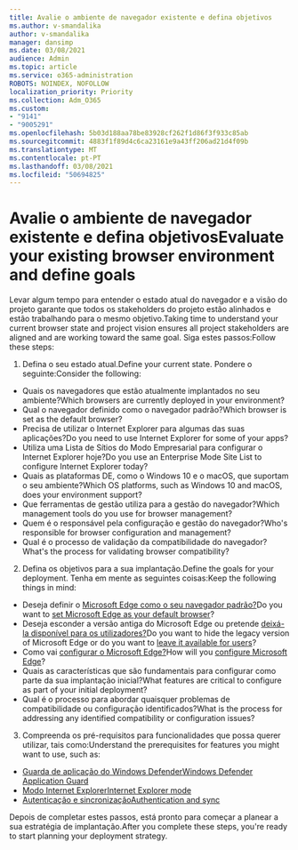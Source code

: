 ```yaml
---
title: Avalie o ambiente de navegador existente e defina objetivos
ms.author: v-smandalika
author: v-smandalika
manager: dansimp
ms.date: 03/08/2021
audience: Admin
ms.topic: article
ms.service: o365-administration
ROBOTS: NOINDEX, NOFOLLOW
localization_priority: Priority
ms.collection: Adm_O365
ms.custom:
- "9141"
- "9005291"
ms.openlocfilehash: 5b03d188aa78be83928cf262f1d86f3f933c85ab
ms.sourcegitcommit: 4883f1f89d4c6ca23161e9a43ff206ad21d4f09b
ms.translationtype: MT
ms.contentlocale: pt-PT
ms.lasthandoff: 03/08/2021
ms.locfileid: "50694825"
---
```

# <a name="evaluate-your-existing-browser-environment-and-define-goals"></a><span data-ttu-id="ee424-102">Avalie o ambiente de navegador existente e defina objetivos</span><span class="sxs-lookup"><span data-stu-id="ee424-102">Evaluate your existing browser environment and define goals</span></span>

<span data-ttu-id="ee424-103">Levar algum tempo para entender o estado atual do navegador e a visão do projeto garante que todos os stakeholders do projeto estão alinhados e estão trabalhando para o mesmo objetivo.</span><span class="sxs-lookup"><span data-stu-id="ee424-103">Taking time to understand your current browser state and project vision ensures all project stakeholders are aligned and are working toward the same goal.</span></span> <span data-ttu-id="ee424-104">Siga estes passos:</span><span class="sxs-lookup"><span data-stu-id="ee424-104">Follow these steps:</span></span>

1. <span data-ttu-id="ee424-105">Defina o seu estado atual.</span><span class="sxs-lookup"><span data-stu-id="ee424-105">Define your current state.</span></span> <span data-ttu-id="ee424-106">Pondere o seguinte:</span><span class="sxs-lookup"><span data-stu-id="ee424-106">Consider the following:</span></span>
- <span data-ttu-id="ee424-107">Quais os navegadores que estão atualmente implantados no seu ambiente?</span><span class="sxs-lookup"><span data-stu-id="ee424-107">Which browsers are currently deployed in your environment?</span></span>
- <span data-ttu-id="ee424-108">Qual o navegador definido como o navegador padrão?</span><span class="sxs-lookup"><span data-stu-id="ee424-108">Which browser is set as the default browser?</span></span>
- <span data-ttu-id="ee424-109">Precisa de utilizar o Internet Explorer para algumas das suas aplicações?</span><span class="sxs-lookup"><span data-stu-id="ee424-109">Do you need to use Internet Explorer for some of your apps?</span></span>
- <span data-ttu-id="ee424-110">Utiliza uma Lista de Sítios do Modo Empresarial para configurar o Internet Explorer hoje?</span><span class="sxs-lookup"><span data-stu-id="ee424-110">Do you use an Enterprise Mode Site List to configure Internet Explorer today?</span></span>
- <span data-ttu-id="ee424-111">Quais as plataformas DE, como o Windows 10 e o macOS, que suportam o seu ambiente?</span><span class="sxs-lookup"><span data-stu-id="ee424-111">Which OS platforms, such as Windows 10 and macOS, does your environment support?</span></span>
- <span data-ttu-id="ee424-112">Que ferramentas de gestão utiliza para a gestão do navegador?</span><span class="sxs-lookup"><span data-stu-id="ee424-112">Which management tools do you use for browser management?</span></span>
- <span data-ttu-id="ee424-113">Quem é o responsável pela configuração e gestão do navegador?</span><span class="sxs-lookup"><span data-stu-id="ee424-113">Who's responsible for browser configuration and management?</span></span>
- <span data-ttu-id="ee424-114">Qual é o processo de validação da compatibilidade do navegador?</span><span class="sxs-lookup"><span data-stu-id="ee424-114">What's the process for validating browser compatibility?</span></span>
2. <span data-ttu-id="ee424-115">Defina os objetivos para a sua implantação.</span><span class="sxs-lookup"><span data-stu-id="ee424-115">Define the goals for your deployment.</span></span> <span data-ttu-id="ee424-116">Tenha em mente as seguintes coisas:</span><span class="sxs-lookup"><span data-stu-id="ee424-116">Keep the following things in mind:</span></span>
- <span data-ttu-id="ee424-117">Deseja definir o [Microsoft Edge como o seu navegador padrão?](https://docs.microsoft.com/DeployEdge/edge-default-browser)</span><span class="sxs-lookup"><span data-stu-id="ee424-117">Do you want to [set Microsoft Edge as your default browser](https://docs.microsoft.com/DeployEdge/edge-default-browser)?</span></span>
- <span data-ttu-id="ee424-118">Deseja esconder a versão antiga do Microsoft Edge ou pretende [deixá-la disponível para os utilizadores?](https://docs.microsoft.com/DeployEdge/microsoft-edge-sysupdate-access-old-edge)</span><span class="sxs-lookup"><span data-stu-id="ee424-118">Do you want to hide the legacy version of Microsoft Edge or do you want to [leave it available for users](https://docs.microsoft.com/DeployEdge/microsoft-edge-sysupdate-access-old-edge)?</span></span>
- <span data-ttu-id="ee424-119">Como vai [configurar o Microsoft Edge?](https://docs.microsoft.com/DeployEdge/configure-microsoft-edge)</span><span class="sxs-lookup"><span data-stu-id="ee424-119">How will you [configure Microsoft Edge](https://docs.microsoft.com/DeployEdge/configure-microsoft-edge)?</span></span>
- <span data-ttu-id="ee424-120">Quais as características que são fundamentais para configurar como parte da sua implantação inicial?</span><span class="sxs-lookup"><span data-stu-id="ee424-120">What features are critical to configure as part of your initial deployment?</span></span>
- <span data-ttu-id="ee424-121">Qual é o processo para abordar quaisquer problemas de compatibilidade ou configuração identificados?</span><span class="sxs-lookup"><span data-stu-id="ee424-121">What is the process for addressing any identified compatibility or configuration issues?</span></span>
3. <span data-ttu-id="ee424-122">Compreenda os pré-requisitos para funcionalidades que possa querer utilizar, tais como:</span><span class="sxs-lookup"><span data-stu-id="ee424-122">Understand the prerequisites for features you might want to use, such as:</span></span>
- [<span data-ttu-id="ee424-123">Guarda de aplicação do Windows Defender</span><span class="sxs-lookup"><span data-stu-id="ee424-123">Windows Defender Application Guard</span></span>](https://docs.microsoft.com/windows/security/threat-protection/microsoft-defender-application-guard/reqs-md-app-guard)
- [<span data-ttu-id="ee424-124">Modo Internet Explorer</span><span class="sxs-lookup"><span data-stu-id="ee424-124">Internet Explorer mode</span></span>](https://docs.microsoft.com/DeployEdge/edge-ie-mode)
- [<span data-ttu-id="ee424-125">Autenticação e sincronização</span><span class="sxs-lookup"><span data-stu-id="ee424-125">Authentication and sync</span></span>](https://docs.microsoft.com/DeployEdge/microsoft-edge-security-identity)

<span data-ttu-id="ee424-126">Depois de completar estes passos, está pronto para começar a planear a sua estratégia de implantação.</span><span class="sxs-lookup"><span data-stu-id="ee424-126">After you complete these steps, you're ready to start planning your deployment strategy.</span></span>

